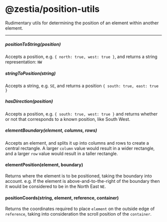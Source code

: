 # @zestia/position-utils

Rudimentary utils for determining the position of an element within another element.

<hr>

##### positionToString(position)

Accepts a position, e.g. `{ north: true, west: true }`, and returns a string representation: `NW`

##### stringToPosition(string)

Accepts a string, e.g. `SE`, and returns a position `{ south: true, east: true }`

##### hasDirection(position)

Accepts a position, e.g. `{ south: true, west: true }` and returns whether or not that corresponds to a known position, like South West.

##### elementBoundary(element, columns, rows)

Accepts an element, and splits it up into columns and rows to create a central rectangle. A larger `column` value would result in a wider rectangle, and a larger `row` value would result in a taller rectangle.

#### elementPosition(element, boundary)

Returns where the element is to be positioned, taking the boundary into account. e.g. If the element is above-and-to-the-right of the boundary then it would be considered to be in the North East `NE`.

#### positionCoords(string, element, reference, container)

Returns the coordinates required to place `element` on the outside edge of `reference`, taking into consideration the scroll position of the `container`.

